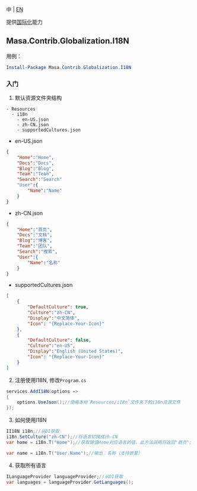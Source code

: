 中 | [EN](README.md)

提供[国际化](https://developer.mozilla.org/zh-CN/docs/Mozilla/Add-ons/WebExtensions/Internationalization)能力

## Masa.Contrib.Globalization.I18N

用例：

``` powershell
Install-Package Masa.Contrib.Globalization.I18N
```

### 入门

1. 默认资源文件夹结构

``` structure
- Resources
  - i18n
    - en-US.json
    - zh-CN.json
    - supportedCultures.json
```

* en-US.json

``` en-US.json
{
    "Home":"Home",
    "Docs":"Docs",
    "Blog":"Blog",
    "Team":"Team",
    "Search":"Search"
    "User":{
        "Name":"Name"
    }
}
```

* zh-CN.json

``` zh-CN.json
{
    "Home":"首页",
    "Docs":"文档",
    "Blog":"博客",
    "Team":"团队",
    "Search":"搜索",
    "User":{
        "Name":"名称"
    }
}
```

* supportedCultures.json

``` supportedCultures.json
[
    {
        "DefaultCulture": true,
        "Culture":"zh-CN",
        "Display":"中文简体",
        "Icon": "{Replace-Your-Icon}"
    },
    {
        "DefaultCulture": false,
        "Culture":"en-US",
        "Display":"English (United States)",
        "Icon": "{Replace-Your-Icon}"
    }
]
```

2. 注册使用I18N, 修改`Program.cs`

``` C#
services.AddI18N(options =>
{
    options.UseJson();//使用本地`Resources/i18n`文件夹下的i18n资源文件
});
```

3. 如何使用I18N

``` C#
II18N i18n;//从DI获取
i18n.SetCulture("zh-CN");//将语言切换成zh-CN
var home = i18n.T("Home");//获取键值Home对应语言的值，此方法调用将返回"首页";

var name = i18n.T("User.Name");//输出：名称（支持嵌套）
```

4. 获取所有语言

``` C#
ILanguageProvider languageProvider;//从DI获取
var languages = languageProvider.GetLanguages();
```